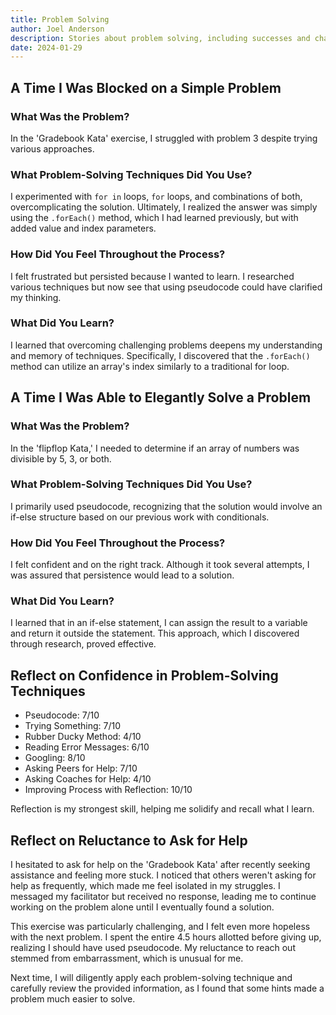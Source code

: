 ```yaml
---
title: Problem Solving
author: Joel Anderson
description: Stories about problem solving, including successes and challenges.
date: 2024-01-29
---
```


## A Time I Was Blocked on a Simple Problem
### What Was the Problem?
In the 'Gradebook Kata' exercise, I struggled with problem 3 despite trying various approaches.

### What Problem-Solving Techniques Did You Use?
I experimented with `for in` loops, `for` loops, and combinations of both, overcomplicating the solution. Ultimately, I realized the answer was simply using the `.forEach()` method, which I had learned previously, but with added value and index parameters.

### How Did You Feel Throughout the Process?
I felt frustrated but persisted because I wanted to learn. I researched various techniques but now see that using pseudocode could have clarified my thinking.

### What Did You Learn?
I learned that overcoming challenging problems deepens my understanding and memory of techniques. Specifically, I discovered that the `.forEach()` method can utilize an array's index similarly to a traditional for loop.

## A Time I Was Able to Elegantly Solve a Problem
### What Was the Problem?
In the 'flipflop Kata,' I needed to determine if an array of numbers was divisible by 5, 3, or both.

### What Problem-Solving Techniques Did You Use?
I primarily used pseudocode, recognizing that the solution would involve an if-else structure based on our previous work with conditionals.

### How Did You Feel Throughout the Process?
I felt confident and on the right track. Although it took several attempts, I was assured that persistence would lead to a solution.

### What Did You Learn?
I learned that in an if-else statement, I can assign the result to a variable and return it outside the statement. This approach, which I discovered through research, proved effective.

## Reflect on Confidence in Problem-Solving Techniques
- Pseudocode: 7/10
- Trying Something: 7/10
- Rubber Ducky Method: 4/10
- Reading Error Messages: 6/10
- Googling: 8/10
- Asking Peers for Help: 7/10
- Asking Coaches for Help: 4/10
- Improving Process with Reflection: 10/10

Reflection is my strongest skill, helping me solidify and recall what I learn.

## Reflect on Reluctance to Ask for Help
I hesitated to ask for help on the 'Gradebook Kata' after recently seeking assistance and feeling more stuck. I noticed that others weren't asking for help as frequently, which made me feel isolated in my struggles. I messaged my facilitator but received no response, leading me to continue working on the problem alone until I eventually found a solution.

This exercise was particularly challenging, and I felt even more hopeless with the next problem. I spent the entire 4.5 hours allotted before giving up, realizing I should have used pseudocode. My reluctance to reach out stemmed from embarrassment, which is unusual for me.

Next time, I will diligently apply each problem-solving technique and carefully review the provided information, as I found that some hints made a problem much easier to solve.
